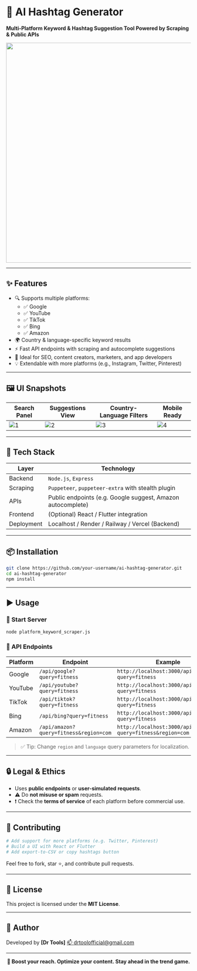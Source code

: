 # 🚀 AI Hashtag Generator

**Multi-Platform Keyword & Hashtag Suggestion Tool Powered by Scraping & Public APIs**

<p align="center">
  <img src="https://github.com/user-attachments/assets/189c699a-6095-41ee-8669-6a8488382e51" width="600"/>
</p>

---

## ✨ Features

- 🔍 Supports multiple platforms:
  - ✅ Google
  - ✅ YouTube
  - ✅ TikTok
  - ✅ Bing
  - ✅ Amazon
- 🌍 Country & language-specific keyword results
- ⚡ Fast API endpoints with scraping and autocomplete suggestions
- 🧠 Ideal for SEO, content creators, marketers, and app developers
- 💡 Extendable with more platforms (e.g., Instagram, Twitter, Pinterest)

---

## 🖼️ UI Snapshots

| Search Panel | Suggestions View | Country-Language Filters | Mobile Ready |
|--------------|------------------|---------------------------|--------------|
| ![1](https://github.com/user-attachments/assets/a020147d-d86f-43ab-9f84-2db148e57073) | ![2](https://github.com/user-attachments/assets/9ed006ff-00ae-498b-a19c-8d9fe85b224c) | ![3](https://github.com/user-attachments/assets/c8069658-5c80-4b3e-bd08-d65fe655e004) | ![4](https://github.com/user-attachments/assets/189c699a-6095-41ee-8669-6a8488382e51) |

---

## 🧰 Tech Stack

| Layer      | Technology                    |
|------------|-------------------------------|
| Backend    | `Node.js`, `Express`          |
| Scraping   | `Puppeteer`, `puppeteer-extra` with stealth plugin |
| APIs       | Public endpoints (e.g. Google suggest, Amazon autocomplete) |
| Frontend   | (Optional) React / Flutter integration |
| Deployment | Localhost / Render / Railway / Vercel (Backend) |

---

## 📦 Installation

```bash
git clone https://github.com/your-username/ai-hashtag-generator.git
cd ai-hashtag-generator
npm install
````

---

## ▶️ Usage

### 🔌 Start Server

```bash
node platform_keyword_scraper.js
```

### 🔗 API Endpoints

| Platform | Endpoint                               | Example                                                     |
| -------- | -------------------------------------- | ----------------------------------------------------------- |
| Google   | `/api/google?query=fitness`            | `http://localhost:3000/api/google?query=fitness`            |
| YouTube  | `/api/youtube?query=fitness`           | `http://localhost:3000/api/youtube?query=fitness`           |
| TikTok   | `/api/tiktok?query=fitness`            | `http://localhost:3000/api/tiktok?query=fitness`            |
| Bing     | `/api/bing?query=fitness`              | `http://localhost:3000/api/bing?query=fitness`              |
| Amazon   | `/api/amazon?query=fitness&region=com` | `http://localhost:3000/api/amazon?query=fitness&region=com` |

> ✅ Tip: Change `region` and `language` query parameters for localization.

---

## 🔒 Legal & Ethics

* Uses **public endpoints** or **user-simulated requests**.
* ⚠️ Do **not misuse or spam** requests.
* ❗ Check the **terms of service** of each platform before commercial use.

---

## 🧩 Contributing

```bash
# Add support for more platforms (e.g. Twitter, Pinterest)
# Build a UI with React or Flutter
# Add export-to-CSV or copy hashtags button
```

Feel free to fork, star ⭐, and contribute pull requests.

---

## 📄 License

This project is licensed under the **MIT License**.

---

## 🙌 Author

Developed by **\[Dr Tools]**
[📫 drtoolofficial@gmail.com](mailto:drtoolofficial@gmail.com)

---

<p align="center"><b>🚀 Boost your reach. Optimize your content. Stay ahead in the trend game.</b></p>

